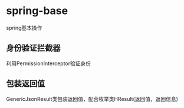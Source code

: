 # spring-base
spring基本操作
## 身份验证拦截器
利用PermissionInterceptor验证身份
## 包装返回值
GenericJsonResult类包装返回值，配合枚举类HResult(返回值，返回信息)

